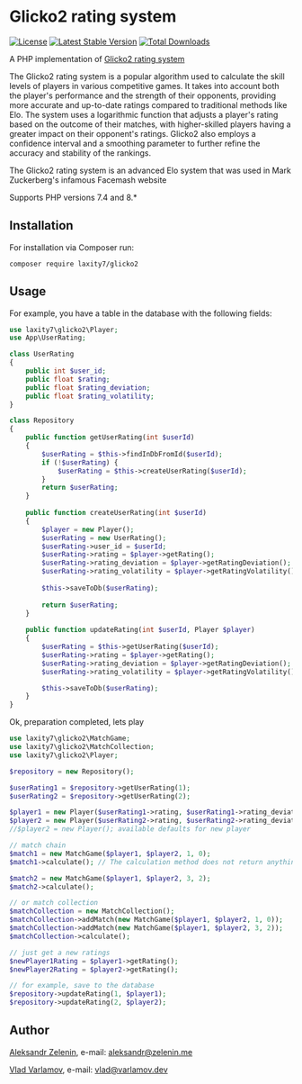 # Glicko2 rating system

[![License](https://img.shields.io/github/license/laxity7/glicko2.svg)](https://github.com/laxity7/glicko2/blob/master/LICENSE)
[![Latest Stable Version](https://img.shields.io/packagist/v/laxity7/glicko2.svg)](https://packagist.org/packages/laxity7/glicko2)
[![Total Downloads](https://img.shields.io/packagist/dt/laxity7/glicko2.svg)](https://packagist.org/packages/laxity7/glicko2)

A PHP implementation of [Glicko2 rating system](http://www.glicko.net/glicko.html)

The Glicko2 rating system is a popular algorithm used to calculate the skill levels of players in various competitive
games. It takes into account both the player's performance and the strength of their opponents, providing more accurate
and up-to-date ratings compared to traditional methods like Elo. The system uses a logarithmic function that adjusts a
player's rating based on the outcome of their matches, with higher-skilled players having a greater impact on their
opponent's ratings. Glicko2 also employs a confidence interval and a smoothing parameter to further refine the accuracy
and stability of the rankings.

The Glicko2 rating system is an advanced Elo system that was used in Mark Zuckerberg's infamous Facemash website

Supports PHP versions 7.4 and 8.*

## Installation

For installation via Composer run:

`composer require laxity7/glicko2`

## Usage

For example, you have a table in the database with the following fields:

```php
use laxity7\glicko2\Player;
use App\UserRating;

class UserRating
{
    public int $user_id;
    public float $rating;
    public float $rating_deviation;
    public float $rating_volatility;
}

class Repository
{
    public function getUserRating(int $userId)
    {
        $userRating = $this->findInDbFromId($userId);
        if (!$userRating) {
            $userRating = $this->createUserRating($userId);
        }
        return $userRating;
    }
    
    public function createUserRating(int $userId)
    {
        $player = new Player();
        $userRating = new UserRating();
        $userRating->user_id = $userId;
        $userRating->rating = $player->getRating();
        $userRating->rating_deviation = $player->getRatingDeviation();
        $userRating->rating_volatility = $player->getRatingVolatility();
    
        $this->saveToDb($userRating);
        
        return $userRating;
    }
    
    public function updateRating(int $userId, Player $player)
    {
        $userRating = $this->getUserRating($userId);
        $userRating->rating = $player->getRating();
        $userRating->rating_deviation = $player->getRatingDeviation();
        $userRating->rating_volatility = $player->getRatingVolatility();

        $this->saveToDb($userRating);
    }
}
```

Ok, preparation completed, lets play

```php
use laxity7\glicko2\MatchGame;
use laxity7\glicko2\MatchCollection;
use laxity7\glicko2\Player;

$repository = new Repository();

$userRating1 = $repository->getUserRating(1);
$userRating2 = $repository->getUserRating(2);

$player1 = new Player($userRating1->rating, $userRating1->rating_deviation, $userRating1->rating_volatility);
$player2 = new Player($userRating2->rating, $userRating2->rating_deviation, $userRating2->rating_volatility);
//$player2 = new Player(); available defaults for new player

// match chain
$match1 = new MatchGame($player1, $player2, 1, 0);
$match1->calculate(); // The calculation method does not return anything, it only calculates and changes the rating of players

$match2 = new MatchGame($player1, $player2, 3, 2);
$match2->calculate();

// or match collection
$matchCollection = new MatchCollection();
$matchCollection->addMatch(new MatchGame($player1, $player2, 1, 0));
$matchCollection->addMatch(new MatchGame($player1, $player2, 3, 2));
$matchCollection->calculate();

// just get a new ratings
$newPlayer1Rating = $player1->getRating();
$newPlayer2Rating = $player2->getRating();

// for example, save to the database
$repository->updateRating(1, $player1);
$repository->updateRating(2, $player2);
```

## Author

[Aleksandr Zelenin](https://github.com/zelenin/), e-mail: [aleksandr@zelenin.me](mailto:aleksandr@zelenin.me)

[Vlad Varlamov](https://github.com/laxity7/), e-mail: [vlad@varlamov.dev](mailto:vlad@varlamov.dev)
